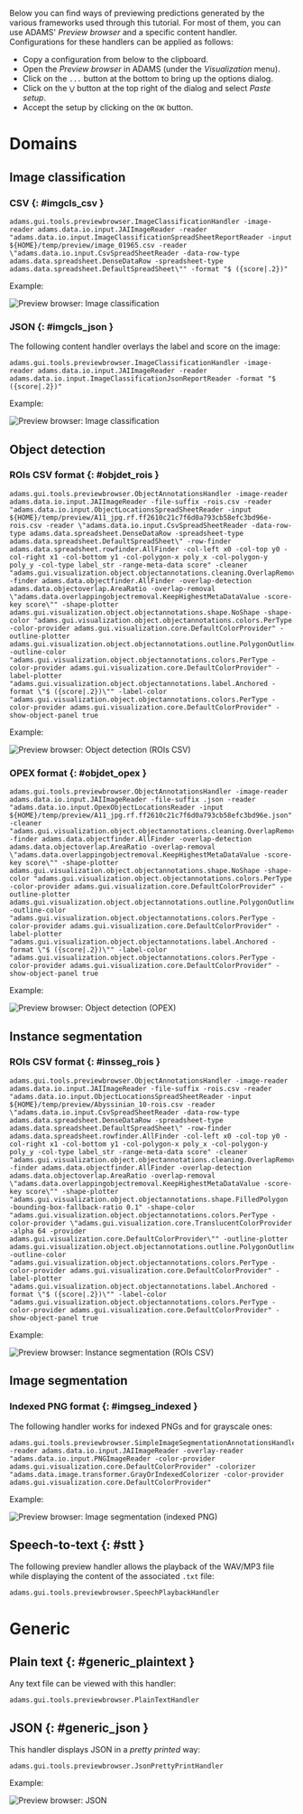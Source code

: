 Below you can find ways of previewing predictions generated by the various 
frameworks used through this tutorial. For most of them, you can use
ADAMS' *Preview browser* and a specific content handler. Configurations for 
these handlers can be applied as follows:

* Copy a configuration from below to the clipboard.
* Open the *Preview browser* in ADAMS (under the *Visualization* menu).
* Click on the `...` button at the bottom to bring up the options dialog.
* Click on the `⋁` button at the top right of the dialog and select *Paste setup*.
* Accept the setup by clicking on the `OK` button.


# Domains

## Image classification

### CSV {: #imgcls_csv }

```
adams.gui.tools.previewbrowser.ImageClassificationHandler -image-reader adams.data.io.input.JAIImageReader -reader "adams.data.io.input.ImageClassificationSpreadSheetReportReader -input ${HOME}/temp/preview/image_01965.csv -reader \"adams.data.io.input.CsvSpreadSheetReader -data-row-type adams.data.spreadsheet.DenseDataRow -spreadsheet-type adams.data.spreadsheet.DefaultSpreadSheet\"" -format "$ ({score|.2})"
```

Example:

![Preview browser: Image classification](img/pb_imageclassification_csv.png)

### JSON {: #imgcls_json }

The following content handler overlays the label and score on the image:

```
adams.gui.tools.previewbrowser.ImageClassificationHandler -image-reader adams.data.io.input.JAIImageReader -reader adams.data.io.input.ImageClassificationJsonReportReader -format "$ ({score|.2})"
```

Example:

![Preview browser: Image classification](img/pb_imageclassification_json.png)


## Object detection

### ROIs CSV format {: #objdet_rois }

```
adams.gui.tools.previewbrowser.ObjectAnnotationsHandler -image-reader adams.data.io.input.JAIImageReader -file-suffix -rois.csv -reader "adams.data.io.input.ObjectLocationsSpreadSheetReader -input ${HOME}/temp/preview/A11_jpg.rf.ff2610c21c7f6d0a793cb58efc3bd96e-rois.csv -reader \"adams.data.io.input.CsvSpreadSheetReader -data-row-type adams.data.spreadsheet.DenseDataRow -spreadsheet-type adams.data.spreadsheet.DefaultSpreadSheet\" -row-finder adams.data.spreadsheet.rowfinder.AllFinder -col-left x0 -col-top y0 -col-right x1 -col-bottom y1 -col-polygon-x poly_x -col-polygon-y poly_y -col-type label_str -range-meta-data score" -cleaner "adams.gui.visualization.object.objectannotations.cleaning.OverlapRemoval -finder adams.data.objectfinder.AllFinder -overlap-detection adams.data.objectoverlap.AreaRatio -overlap-removal \"adams.data.overlappingobjectremoval.KeepHighestMetaDataValue -score-key score\"" -shape-plotter adams.gui.visualization.object.objectannotations.shape.NoShape -shape-color "adams.gui.visualization.object.objectannotations.colors.PerType -color-provider adams.gui.visualization.core.DefaultColorProvider" -outline-plotter adams.gui.visualization.object.objectannotations.outline.PolygonOutline -outline-color "adams.gui.visualization.object.objectannotations.colors.PerType -color-provider adams.gui.visualization.core.DefaultColorProvider" -label-plotter "adams.gui.visualization.object.objectannotations.label.Anchored -format \"$ ({score|.2})\"" -label-color "adams.gui.visualization.object.objectannotations.colors.PerType -color-provider adams.gui.visualization.core.DefaultColorProvider" -show-object-panel true
```

Example:

![Preview browser: Object detection (ROIs CSV)](img/pb_objectdetection_rois.png)

### OPEX format {: #objdet_opex }

```
adams.gui.tools.previewbrowser.ObjectAnnotationsHandler -image-reader adams.data.io.input.JAIImageReader -file-suffix .json -reader "adams.data.io.input.OpexObjectLocationsReader -input ${HOME}/temp/preview/A11_jpg.rf.ff2610c21c7f6d0a793cb58efc3bd96e.json" -cleaner "adams.gui.visualization.object.objectannotations.cleaning.OverlapRemoval -finder adams.data.objectfinder.AllFinder -overlap-detection adams.data.objectoverlap.AreaRatio -overlap-removal \"adams.data.overlappingobjectremoval.KeepHighestMetaDataValue -score-key score\"" -shape-plotter adams.gui.visualization.object.objectannotations.shape.NoShape -shape-color "adams.gui.visualization.object.objectannotations.colors.PerType -color-provider adams.gui.visualization.core.DefaultColorProvider" -outline-plotter adams.gui.visualization.object.objectannotations.outline.PolygonOutline -outline-color "adams.gui.visualization.object.objectannotations.colors.PerType -color-provider adams.gui.visualization.core.DefaultColorProvider" -label-plotter "adams.gui.visualization.object.objectannotations.label.Anchored -format \"$ ({score|.2})\"" -label-color "adams.gui.visualization.object.objectannotations.colors.PerType -color-provider adams.gui.visualization.core.DefaultColorProvider" -show-object-panel true
```

Example:

![Preview browser: Object detection (OPEX)](img/pb_objectdetection_opex.png)



## Instance segmentation

### ROIs CSV format {: #insseg_rois }

```
adams.gui.tools.previewbrowser.ObjectAnnotationsHandler -image-reader adams.data.io.input.JAIImageReader -file-suffix -rois.csv -reader "adams.data.io.input.ObjectLocationsSpreadSheetReader -input ${HOME}/temp/preview/Abyssinian_10-rois.csv -reader \"adams.data.io.input.CsvSpreadSheetReader -data-row-type adams.data.spreadsheet.DenseDataRow -spreadsheet-type adams.data.spreadsheet.DefaultSpreadSheet\" -row-finder adams.data.spreadsheet.rowfinder.AllFinder -col-left x0 -col-top y0 -col-right x1 -col-bottom y1 -col-polygon-x poly_x -col-polygon-y poly_y -col-type label_str -range-meta-data score" -cleaner "adams.gui.visualization.object.objectannotations.cleaning.OverlapRemoval -finder adams.data.objectfinder.AllFinder -overlap-detection adams.data.objectoverlap.AreaRatio -overlap-removal \"adams.data.overlappingobjectremoval.KeepHighestMetaDataValue -score-key score\"" -shape-plotter "adams.gui.visualization.object.objectannotations.shape.FilledPolygon -bounding-box-fallback-ratio 0.1" -shape-color "adams.gui.visualization.object.objectannotations.colors.PerType -color-provider \"adams.gui.visualization.core.TranslucentColorProvider -alpha 64 -provider adams.gui.visualization.core.DefaultColorProvider\"" -outline-plotter adams.gui.visualization.object.objectannotations.outline.PolygonOutline -outline-color "adams.gui.visualization.object.objectannotations.colors.PerType -color-provider adams.gui.visualization.core.DefaultColorProvider" -label-plotter "adams.gui.visualization.object.objectannotations.label.Anchored -format \"$ ({score|.2})\"" -label-color "adams.gui.visualization.object.objectannotations.colors.PerType -color-provider adams.gui.visualization.core.DefaultColorProvider" -show-object-panel true
```

Example:

![Preview browser: Instance segmentation (ROIs CSV)](img/pb_instancesegmentation_rois.png)


## Image segmentation

### Indexed PNG format {: #imgseg_indexed }

The following handler works for indexed PNGs and for grayscale ones:

```
adams.gui.tools.previewbrowser.SimpleImageSegmentationAnnotationsHandler -reader adams.data.io.input.JAIImageReader -overlay-reader "adams.data.io.input.PNGImageReader -color-provider adams.gui.visualization.core.DefaultColorProvider" -colorizer "adams.data.image.transformer.GrayOrIndexedColorizer -color-provider adams.gui.visualization.core.DefaultColorProvider"
```

Example:

![Preview browser: Image segmentation (indexed PNG)](img/pb_imagesegmentation_indexed.png)


## Speech-to-text {: #stt }

The following preview handler allows the playback of the WAV/MP3 file while
displaying the content of the associated `.txt` file: 

```
adams.gui.tools.previewbrowser.SpeechPlaybackHandler
```


# Generic

## Plain text {: #generic_plaintext }

Any text file can be viewed with this handler:

```
adams.gui.tools.previewbrowser.PlainTextHandler
```

## JSON {: #generic_json }

This handler displays JSON in a *pretty printed* way:

```
adams.gui.tools.previewbrowser.JsonPrettyPrintHandler
```

Example:

![Preview browser: JSON](img/pb_json.png)


